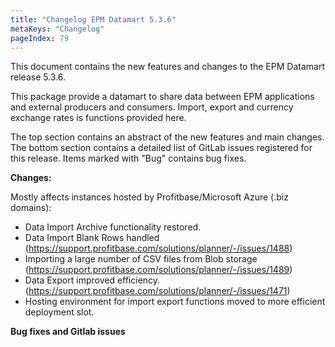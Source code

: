 ```yaml
---
title: "Changelog EPM Datamart 5.3.6"
metaKeys: "Changelog"
pageIndex: 79
---
```


This document contains the new features and changes to the EPM Datamart release 5.3.6.

This package provide a datamart to share data between EPM applications and external producers and consumers. Import, export and currency exchange rates is functions provided here.

The top section contains an abstract of the new features and main changes. The bottom section contains a detailed list of GitLab issues registered for this release. Items marked with "Bug" contains bug fixes.

**Changes:**

Mostly affects instances hosted by Profitbase/Microsoft Azure (.biz domains):

* Data Import Archive functionality restored.
* Data Import Blank Rows handled (https://support.profitbase.com/solutions/planner/-/issues/1488)
* Importing a large number of CSV files from Blob storage (https://support.profitbase.com/solutions/planner/-/issues/1489)
* Data Export improved efficiency. (https://support.profitbase.com/solutions/planner/-/issues/1471)
* Hosting environment for import export functions moved to more efficient deployment slot.

**Bug fixes and Gitlab issues**

